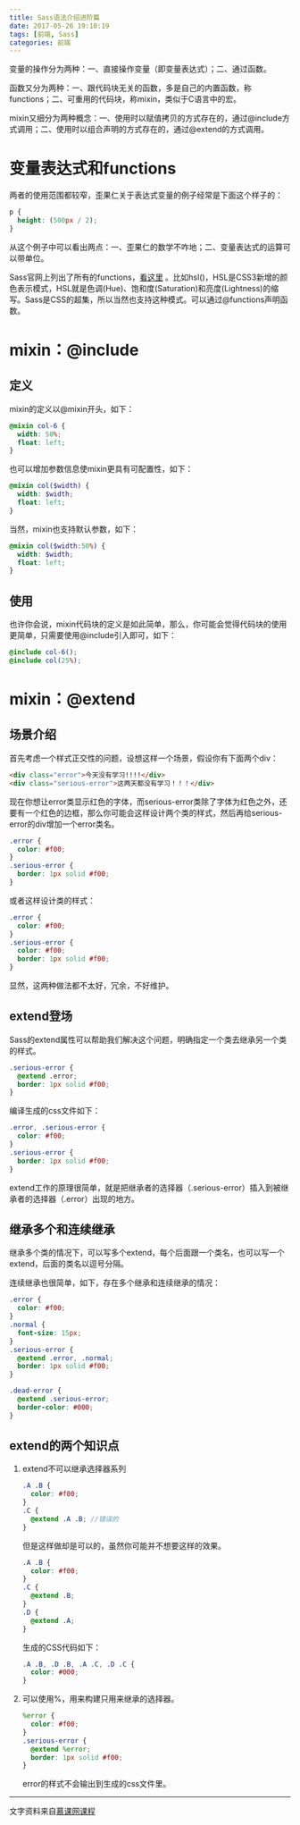 ```yaml
---
title: Sass语法介绍进阶篇
date: 2017-05-26 19:10:19
tags: [前端, Sass]
categories: 前端
---
```


变量的操作分为两种：一、直接操作变量（即变量表达式）；二、通过函数。

函数又分为两种：一、跟代码块无关的函数，多是自己的内置函数，称functions；二、可重用的代码块，称mixin，类似于C语言中的宏。

mixin又细分为两种概念：一、使用时以赋值拷贝的方式存在的，通过@include方式调用；二、使用时以组合声明的方式存在的，通过@extend的方式调用。

<!-- more -->

# 变量表达式和functions

两者的使用范围都较窄，歪果仁关于表达式变量的例子经常是下面这个样子的：

``` scss
p {
  height: (500px / 2);
}
```

从这个例子中可以看出两点：一、歪果仁的数学不咋地；二、变量表达式的运算可以带单位。

Sass官网上列出了所有的functions，[看这里](http://sass-lang.com/documentation/Sass/Script/Functions.html) 。比如hsl()，HSL是CSS3新增的颜色表示模式，HSL就是色调(Hue)、饱和度(Saturation)和亮度(Lightness)的缩写。Sass是CSS的超集，所以当然也支持这种模式。可以通过@functions声明函数。

# mixin：@include

## 定义

mixin的定义以@mixin开头，如下：

``` scss
@mixin col-6 {
  width: 50%;
  float: left;
}
```

也可以增加参数信息使mixin更具有可配置性，如下：

``` scss
@mixin col($width) {
  width: $width;
  float: left;
}
```

当然，mixin也支持默认参数，如下：

``` scss
@mixin col($width:50%) {
  width: $width;
  float: left;
}
```

## 使用

也许你会说，mixin代码块的定义是如此简单，那么，你可能会觉得代码块的使用更简单，只需要使用@include引入即可，如下：

``` scss
@include col-6();
@include col(25%);
```

# mixin：@extend

## 场景介绍

首先考虑一个样式正交性的问题，设想这样一个场景，假设你有下面两个div：

``` html
<div class="error">今天没有学习!!!!</div>
<div class="serious-error">这两天都没有学习！！！</div>
```

现在你想让error类显示红色的字体，而serious-error类除了字体为红色之外，还要有一个红色的边框，那么你可能会这样设计两个类的样式，然后再给serious-error的div增加一个error类名。

``` css
.error {
  color: #f00;
}
.serious-error {
  border: 1px solid #f00;
}
```

或者这样设计类的样式：

``` css
.error {
  color: #f00;
}
.serious-error {
  color: #f00;
  border: 1px solid #f00;
}
```

显然，这两种做法都不太好，冗余，不好维护。

## extend登场

Sass的extend属性可以帮助我们解决这个问题，明确指定一个类去继承另一个类的样式。

``` css
.serious-error {
  @extend .error;
  border: 1px solid #f00;
}
```

编译生成的css文件如下：

``` css
.error, .serious-error {
  color: #f00;
}
.serious-error {
  border: 1px solid #f00;
}
```

extend工作的原理很简单，就是把继承者的选择器（.serious-error）插入到被继承者的选择器（.error）出现的地方。

## 继承多个和连续继承

继承多个类的情况下，可以写多个extend，每个后面跟一个类名，也可以写一个extend，后面的类名以逗号分隔。

连续继承也很简单，如下，存在多个继承和连续继承的情况：

``` scss
.error {
  color: #f00;
}
.normal {
  font-size: 15px;
}
.serious-error {
  @extend .error, .normal;
  border: 1px solid #f00;
}

.dead-error {
  @extend .serious-error;
  border-color: #000;
}
```

## extend的两个知识点

1. extend不可以继承选择器系列

   ``` scss
   .A .B { 
     color: #f00;
   }
   .C { 
     @extend .A .B; //错误的
   }
   ```

   但是这样做却是可以的，虽然你可能并不想要这样的效果。

   ``` scss
   .A .B { 
     color: #f00;
   }
   .C { 
     @extend .B;
   }
   .D {
     @extend .A;
   }
   ```

   生成的CSS代码如下：

   ``` css
   .A .B, .D .B, .A .C, .D .C {
     color: #000;
   }
   ```

2. 可以使用%，用来构建只用来继承的选择器。

   ``` scss
   %error {
     color: #f00;
   }
   .serious-error {
     @extend %error;
     border: 1px solid #f00;
   }
   ```

   error的样式不会输出到生成的css文件里。

---

文字资料来自[慕课网课程](http://www.imooc.com/learn/364) 